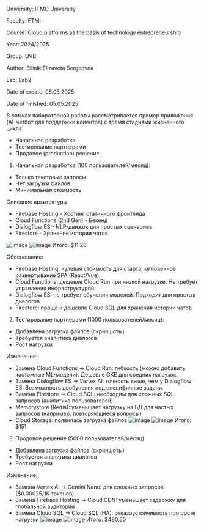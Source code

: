 University: ITMO University

Faculty: FTMI

Course: Cloud platforms as the basis of technology entrepreneurship

Year: 2024/2025

Group: UVB

Author: Silinik Elizaveta Sergeevna

Lab: Lab2

Date of create: 05.05.2025

Date of finished: 05.05.2025

В рамках лабораторной работы рассматривается пример приложения (AI-чатбот для поддержки клиентов) с тремя стадиями жизненного цикла:
- Начальная разработка
- Тестирование партнерами
- Продовое (production) решение

1. Начальная разработка (100 пользователей/месяц):
- Только текстовые запросы
- Нет загрузки файлов
- Минимальная стоимость

Описание архитектуры:
- Firebase Hosting - Хостинг статичного фронтенда
- Cloud Functions (2nd Gen) - Бекенд
- Dialogflow ES - NLP-движок для простых сценариев
- Firestore - Хранение истории чатов

![image](https://github.com/user-attachments/assets/09e03dca-bfaa-45e6-afba-b843b0d88d84)
![image](https://github.com/user-attachments/assets/36708abf-ad5b-473b-aef7-771486b85d47)
Итого: $11.20

Обоснование:
- Firebase Hosting: нулевая стоимость для старта, мгновенное развертывание SPA (React/Vue).
- Cloud Functions: дешевле Cloud Run при низкой нагрузке. Не требует управления инфраструктурой.
- Dialogflow ES: не требует обучения моделей. Подходит для простых диалогов
- Firestore: проще и дешевле Cloud SQL для хранения истории чатов

2. Тестирование партнерами (1000 пользователей/месяц): 
- Добавлена загрузка файлов (скриншоты)
- Требуется аналитика диалогов
- Рост нагрузки

Изменение:
- Замена Cloud Functions → Cloud Run: гибкость (можно добавить кастомные ML-модели). Дешевле GKE для средних нагрузок.
- Замена Dialogflow ES → Vertex AI: точность выше, чем у Dialogflow ES. Возможность дообучения под специфичные задачи.
- Замена Firestore → Cloud SQL: необходим для сложных SQL-запросов (аналитика пользователей).
- Memorystore (Redis): уменьшает нагрузку на БД для частых запросов (например, повторяющиеся вопросы)
- Cloud Storage: появилась загрузка файлов
![image](https://github.com/user-attachments/assets/168c3df1-b025-4f53-ad50-b6a8f700cc99)
![image](https://github.com/user-attachments/assets/162f0296-04cb-474d-9db4-a277c12561b9)
Итого: $151

3. Продовое решение (5000 пользователей/месяц)
- Добавлена загрузка файлов (скриншоты)
- Требуется аналитика диалогов
- Рост нагрузки

Изменение:
- Замена Vertex AI → Gemini Nano: для сложных запросов ($0.00025/1K токенов).
- Замена Firebase Hosting → Cloud CDN: уменьшает задержку для глобальной аудитории
- Замена Cloud SQL → Cloud SQL (HA): отказоустойчивость при росте нагрузки
![image](https://github.com/user-attachments/assets/01478767-baf7-4079-9775-57cba96b6453)
![image](https://github.com/user-attachments/assets/8e0e9ad3-1fa8-4d09-b9c5-2fe1810f11a4)
Итого: $490.50

